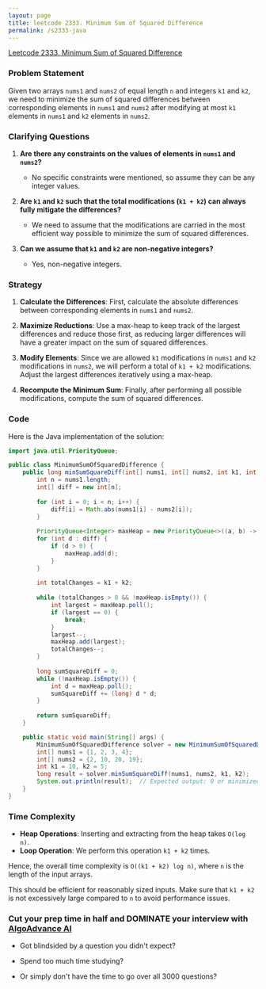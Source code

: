 ```yaml
---
layout: page
title: leetcode 2333. Minimum Sum of Squared Difference
permalink: /s2333-java
---
```

[Leetcode 2333. Minimum Sum of Squared Difference](https://algoadvance.github.io/algoadvance/l2333)
### Problem Statement

Given two arrays `nums1` and `nums2` of equal length `n` and integers `k1` and `k2`, we need to minimize the sum of squared differences between corresponding elements in `nums1` and `nums2` after modifying at most `k1` elements in `nums1` and `k2` elements in `nums2`.

### Clarifying Questions

1. **Are there any constraints on the values of elements in `nums1` and `nums2`?**
   - No specific constraints were mentioned, so assume they can be any integer values.
   
2. **Are `k1` and `k2` such that the total modifications (`k1 + k2`) can always fully mitigate the differences?**
   - We need to assume that the modifications are carried in the most efficient way possible to minimize the sum of squared differences.

3. **Can we assume that `k1` and `k2` are non-negative integers?**
   - Yes, non-negative integers.

### Strategy

1. **Calculate the Differences**: First, calculate the absolute differences between corresponding elements in `nums1` and `nums2`.
  
2. **Maximize Reductions**: Use a max-heap to keep track of the largest differences and reduce those first, as reducing larger differences will have a greater impact on the sum of squared differences.

3. **Modify Elements**: Since we are allowed `k1` modifications in `nums1` and `k2` modifications in `nums2`, we will perform a total of `k1 + k2` modifications. Adjust the largest differences iteratively using a max-heap.

4. **Recompute the Minimum Sum**: Finally, after performing all possible modifications, compute the sum of squared differences.

### Code

Here is the Java implementation of the solution:

```java
import java.util.PriorityQueue;

public class MinimumSumOfSquaredDifference {
    public long minSumSquareDiff(int[] nums1, int[] nums2, int k1, int k2) {
        int n = nums1.length;
        int[] diff = new int[n];
        
        for (int i = 0; i < n; i++) {
            diff[i] = Math.abs(nums1[i] - nums2[i]);
        }
        
        PriorityQueue<Integer> maxHeap = new PriorityQueue<>((a, b) -> b - a);
        for (int d : diff) {
            if (d > 0) {
                maxHeap.add(d);
            }
        }
        
        int totalChanges = k1 + k2;
        
        while (totalChanges > 0 && !maxHeap.isEmpty()) {
            int largest = maxHeap.poll();
            if (largest == 0) {
                break;
            }
            largest--;
            maxHeap.add(largest);
            totalChanges--;
        }
        
        long sumSquareDiff = 0;
        while (!maxHeap.isEmpty()) {
            int d = maxHeap.poll();
            sumSquareDiff += (long) d * d;
        }
        
        return sumSquareDiff;
    }

    public static void main(String[] args) {
        MinimumSumOfSquaredDifference solver = new MinimumSumOfSquaredDifference();
        int[] nums1 = {1, 2, 3, 4};
        int[] nums2 = {2, 10, 20, 19};
        int k1 = 10, k2 = 5;
        long result = solver.minSumSquareDiff(nums1, nums2, k1, k2);
        System.out.println(result);  // Expected output: 0 or minimized value
    }
}
```

### Time Complexity

- **Heap Operations**: Inserting and extracting from the heap takes `O(log n)`. 
- **Loop Operation**: We perform this operation `k1 + k2` times.

Hence, the overall time complexity is `O((k1 + k2) log n)`, where `n` is the length of the input arrays.

This should be efficient for reasonably sized inputs. Make sure that `k1 + k2` is not excessively large compared to `n` to avoid performance issues.


### Cut your prep time in half and DOMINATE your interview with [AlgoAdvance AI](https://algoAdvance.com)

- Got blindsided by a question you didn't expect?

- Spend too much time studying?

- Or simply don't have the time to go over all 3000 questions?

